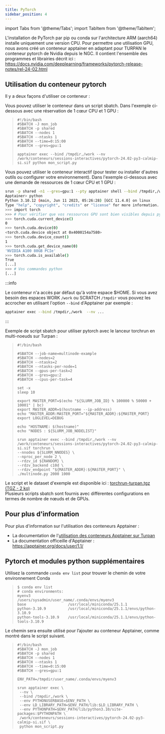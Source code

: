 ```yaml
---
title: PyTorch
sidebar_position: 4
---
```


import Tabs from '@theme/Tabs';
import TabItem from '@theme/TabItem';

L'installation de PyTorch par pip ou conda sur l'architecture ARM (aarch64) installe uniquement une version CPU. Pour permettre une utilisation GPU, nous avons créé un conteneur apptainer en adaptant pour TURPAN le conteneur pytorch de Nvidia depuis le NGC. Il contient l'ensemble des programmes et librairies décrit ici : https://docs.nvidia.com/deeplearning/frameworks/pytorch-release-notes/rel-24-02.html

## Utilisation du conteneur pytorch

Il y a deux façons d'utiliser ce conteneur :

<Tabs>
<TabItem label="Mode sbatch" value="sbatch" default>

Vous pouvez utiliser le conteneur dans un script sbatch. Dans l'exemple ci-dessous avec une réservation de 1 cœur CPU et 1 GPU :

>```
>#!/bin/bash
>#SBATCH -J mon_job
>#SBATCH -p shared
>#SBATCH --nodes 1
>#SBATCH --ntasks 1
>#SBATCH --time=0:15:00
>#SBATCH --gres=gpu:1
>
>apptainer exec --bind /tmpdir,/work --nv /work/conteneurs/sessions-interactives/pytorch-24.02-py3-calmip-si.sif python mon_script.py
>```

</TabItem>
<TabItem label="Mode interractif" value="interractif">

Vous pouvez utiliser le conteneur interactif (pour tester ou installer d'autres outils ou configurer votre environnement). Dans l'exemple ci-dessous avec une demande de ressources de 1 cœur CPU et 1 GPU :

```bash
srun -p shared -n1 --gres=gpu:1 --pty apptainer shell --bind /tmpdir,/work --nv /work/conteneurs/sessions-interactives/pytorch-24.02-py3-calmip-si.sif
Apptainer> python
Python 3.10.12 (main, Jun 11 2023, 05:26:28) [GCC 11.4.0] on linux
Type "help", "copyright", "credits" or "license" for more information.
>>> import torch
>>> # Pour vérifier que vos ressources GPU sont bien visibles depuis pytorch
>>> torch.cuda.current_device()
0
>>> torch.cuda.device(0)
<torch.cuda.device object at 0x4000154a7580>
>>> torch.cuda.device_count()
1
>>> torch.cuda.get_device_name(0)
'NVIDIA A100 80GB PCIe'
>>> torch.cuda.is_available()
True
[...]
>>> # Vos commandes python
[...]
```

</TabItem>
</Tabs>

:::info

Le conteneur n'a accès par défaut qu'à votre espace $HOME. Si vous avez besoin des espaces WORK `/work` ou SCRATCH `/tmpdir` vous pouvez les accrocher en utilisant l'option `--bind` d'Apptainer par exemple :

```bash
apptainer exec --bind /tmpdir,/work  --nv ...
```

:::

Exemple de script sbatch pour utiliser pytorch avec le lanceur torchrun en multi-noeuds sur Turpan :

>```
>#!/bin/bash
>
>#SBATCH --job-name=multinode-example
>#SBATCH --nodes=2
>#SBATCH --ntasks=2
>#SBATCH --ntasks-per-node=1
>#SBATCH --gpus-per-task=2
>#SBATCH --gres=gpu:2
>#SBATCH --cpus-per-task=4
>
>set -x
>sleep 10
>
>export MASTER_PORT=$(echo "${SLURM_JOB_ID} % 100000 % 50000 + 10001" | bc)
>export MASTER_ADDR=$(hostname --ip-address)
>echo "MASTER_ADDR:MASTER_PORT="${MASTER_ADDR}:${MASTER_PORT}
>export LOGLEVEL=DEBUG
>
>echo "HOSTNAME: $(hostname)"
>echo "NODES : ${SLURM_JOB_NODELIST}"
>
>srun apptainer exec --bind /tmpdir,/work --nv /work/conteneurs/sessions-interactives/pytorch-24.02-py3-calmip-si.sif torchrun \
>--nnodes ${SLURM_NNODES} \
>--nproc_per_node 2 \
>--rdzv_id ${RANDOM} \
>--rdzv_backend c10d \
>--rdzv_endpoint "${MASTER_ADDR}:${MASTER_PORT}" \
>./multinode.py 2000 1000
>```


Le script et le dataset d'exemple est disponible ici : [torchrun-turpan.tgz (TGZ - 2 ko)](/img/turpan/torchrun-turpan.tgz)  
Plusieurs scripts sbatch sont fournis avec différentes configurations en termes de nombre de nœuds et de GPUs.

## Pour plus d'information

Pour plus d'information sur l'utilisation des conteneurs Apptainer :

* La documentation de l'[utilisation des conteneurs Apptainer sur Turpan](../container/index.md)
* La documentation officeille d'Apptainer : https://apptainer.org/docs/user/1.1/


## Pytorch et modules python supplémentaires

Utilisez la commande `conda env list` pour trouver le chemin de votre environnement Conda
>```
>$ conda env list 
># conda environments:
>myenv3                 /users/sysadmin/user_name/.conda/envs/myenv3
>base                   /usr/local/miniconda/25.1.1
>python-3.10.9          /usr/local/miniconda/25.1.1/envs/python-3.10.9
>python-tools-3.10.9    /usr/local/miniconda/25.1.1/envs/python-tools-3.10.9
>```

Le chemin sera ensuite utilisé pour l’ajouter au conteneur Apptainer, comme montré dans le script suivant.

>```
>#!/bin/bash
>#SBATCH -J mon_job
>#SBATCH -p shared
>#SBATCH --nodes 1
>#SBATCH --ntasks 1
>#SBATCH --time=0:15:00
>#SBATCH --gres=gpu:1
>
>ENV_PATH=/tmpdir/user_name/.conda/envs/myenv3
>
> srun apptainer exec \
>  --nv \
>  --bind /tmpdir,/work \
>  --env PYTHONUSERBASE=$ENV_PATH \
>  --env LD_LIBRARY_PATH=$ENV_PATH/lib:$LD_LIBRARY_PATH \
>  --env PYTHONPATH=$ENV_PATH/lib/python3.10/site-packages:$PYTHONPATH \
>  /work/conteneurs/sessions-interactives/pytorch-24.02-py3-calmip-si.sif \
>  python mon_script.py
>```

<!-- :::caution Attention

L'utilisation de ce conteneur est incompatible avec l'utilisation des environnements conda !

:::

Néanmoins, vous pouvez ajouter des modules avec pip depuis le conteneur en se positionnant sur une frontale de connexion pour  l'installation (les noeuds de calcul n'ont pas d'accès à internet) :

```bash
apptainer shell --nv /work/conteneurs/sessions-interactives/pytorch-24.02-py3-calmip-si.sif
```

Puis, vous pouvez installer les modules souhaités avec obligatoirement l'option `--user` afin de les installer dans votre home :

```bash
Apptainer> pip install --user wandb
```

:::info
Les paquets seront installés dans votre environnement pip par défaut. Si vous souhaitez les installer dans un environnemnt spécifique, vous devrez positionner cette variable d'environnement pour l'installation, et la paramétrer pour l'exécution du conteneur :

Lors de l'installation du paquet
```bash
export PYTHONUSERBASE="${HOME}/myenv3"
Apptainer> pip install --user wandb
```

Puis lors de l'exécution du conteneur :
```bash
apptainer exec --env "PYTHONUSERBASE=${HOME}/myenv3" --nv ...
```
::: -->



